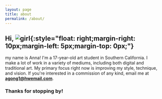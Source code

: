```yaml
---
layout: page
title: about
permalink: /about/
---
```

## Hi, ![girl](https://annagong.github.io/girl.png){:style="float: right;margin-right: 10px;margin-left: 5px;margin-top: 0px;"}
my name is Anna! I'm a 17-year-old art student in Southern California. I make a lot of work in a variety of mediums, including both digital and traditional art. My primary focus right now is improving my style, technique, and vision. If you're interested in a commission of any kind, email me at **agong1@hwemail.com**.
### Thanks for stopping by!

